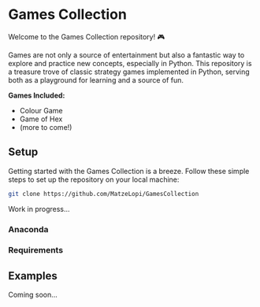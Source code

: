 # Games Collection

Welcome to the Games Collection repository! 🎮

Games are not only a source of entertainment but also a fantastic way to explore and practice new concepts, especially in Python. This repository is a treasure trove of classic strategy games implemented in Python, serving both as a playground for learning and a source of fun.

**Games Included:**
- Colour Game
- Game of Hex
- (more to come!)

## Setup
Getting started with the Games Collection is a breeze. Follow these simple steps to set up the repository on your local machine:

```bash
git clone https://github.com/MatzeLopi/GamesCollection
```

Work in progress...

### Anaconda


### Requirements


## Examples

Coming soon...
